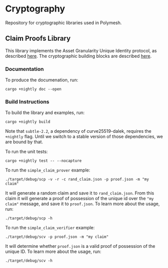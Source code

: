 # Cryptography
Repository for cryptographic libraries used in Polymesh.

## Claim Proofs Library
This library implements the Asset Granularity Unique Identity protocol, as described [here][wiki_main_design]. The  cryptographic building blocks are described [here][wiki_crypto_design].

### Documentation
To produce the documenation, run:
```
cargo +nightly doc --open
```
### Build Instructions
To build the library and examples, run:
```
cargo +nightly build
```
Note that `subtle-2.2`, a dependency of curve25519-dalek, requires the `+nightly` flag. Until we switch to a stable version of those dependencies, we are bound by that.

To run the unit tests:
```
cargo +nightly test -- --nocapture
```

To run the `simple_claim_prover` example:
```
./target/debug/scp -v -r -c rand_claim.json -p proof.json -m "my claim"
```
It will generate a random claim and save it to `rand_claim.json`. From this claim it will generate a proof of possession of the unique id over the `"my claim"` message, and save it to `proof.json`.
To learn more about the usage, run:
```
./target/debug/scp -h
```

To run the `simple_claim_verifier` example:
```
./target/debug/scv -p proof.json -m "my claim"
```
It will determine whether `proof.json` is a valid proof of possession of the unique ID.
To learn more about the usage, run:
```
./target/debug/scv -h
```

[wiki_main_design]: https://polymath.atlassian.net/wiki/spaces/PC/pages/172523576/Asset+Granularity+Unique+Identity
[wiki_crypto_design]: https://polymath.atlassian.net/wiki/spaces/CE/pages/202571817/Claim+Proof+Prototype

